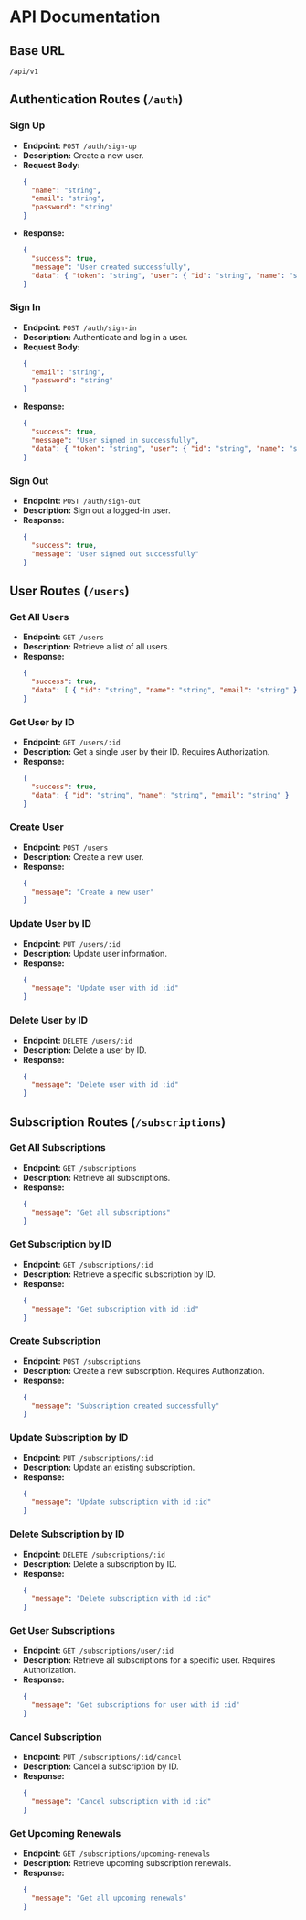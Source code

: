 # API Documentation


## Base URL
```
/api/v1
```

## **Authentication Routes** (`/auth`)

### **Sign Up**
- **Endpoint:** `POST /auth/sign-up`
- **Description:** Create a new user.
- **Request Body:**
  ```json
  {
    "name": "string",
    "email": "string",
    "password": "string"
  }
  ```
- **Response:**
  ```json
  {
    "success": true,
    "message": "User created successfully",
    "data": { "token": "string", "user": { "id": "string", "name": "string", "email": "string" }}
  }
  ```

### **Sign In**
- **Endpoint:** `POST /auth/sign-in`
- **Description:** Authenticate and log in a user.
- **Request Body:**
  ```json
  {
    "email": "string",
    "password": "string"
  }
  ```
- **Response:**
  ```json
  {
    "success": true,
    "message": "User signed in successfully",
    "data": { "token": "string", "user": { "id": "string", "name": "string", "email": "string" }}
  }
  ```

### **Sign Out**
- **Endpoint:** `POST /auth/sign-out`
- **Description:** Sign out a logged-in user.
- **Response:**
  ```json
  {
    "success": true,
    "message": "User signed out successfully"
  }
  ```


## **User Routes** (`/users`)

### **Get All Users**
- **Endpoint:** `GET /users`
- **Description:** Retrieve a list of all users.
- **Response:**
  ```json
  {
    "success": true,
    "data": [ { "id": "string", "name": "string", "email": "string" } ]
  }
  ```

### **Get User by ID**
- **Endpoint:** `GET /users/:id`
- **Description:** Get a single user by their ID. Requires Authorization.
- **Response:**
  ```json
  {
    "success": true,
    "data": { "id": "string", "name": "string", "email": "string" }
  }
  ```

### **Create User**
- **Endpoint:** `POST /users`
- **Description:** Create a new user.
- **Response:**
  ```json
  {
    "message": "Create a new user"
  }
  ```

### **Update User by ID**
- **Endpoint:** `PUT /users/:id`
- **Description:** Update user information.
- **Response:**
  ```json
  {
    "message": "Update user with id :id"
  }
  ```

### **Delete User by ID**
- **Endpoint:** `DELETE /users/:id`
- **Description:** Delete a user by ID.
- **Response:**
  ```json
  {
    "message": "Delete user with id :id"
  }
  ```


## **Subscription Routes** (`/subscriptions`)

### **Get All Subscriptions**
- **Endpoint:** `GET /subscriptions`
- **Description:** Retrieve all subscriptions.
- **Response:**
  ```json
  {
    "message": "Get all subscriptions"
  }
  ```

### **Get Subscription by ID**
- **Endpoint:** `GET /subscriptions/:id`
- **Description:** Retrieve a specific subscription by ID.
- **Response:**
  ```json
  {
    "message": "Get subscription with id :id"
  }
  ```

### **Create Subscription**
- **Endpoint:** `POST /subscriptions`
- **Description:** Create a new subscription. Requires Authorization.
- **Response:**
  ```json
  {
    "message": "Subscription created successfully"
  }
  ```

### **Update Subscription by ID**
- **Endpoint:** `PUT /subscriptions/:id`
- **Description:** Update an existing subscription.
- **Response:**
  ```json
  {
    "message": "Update subscription with id :id"
  }
  ```

### **Delete Subscription by ID**
- **Endpoint:** `DELETE /subscriptions/:id`
- **Description:** Delete a subscription by ID.
- **Response:**
  ```json
  {
    "message": "Delete subscription with id :id"
  }
  ```

### **Get User Subscriptions**
- **Endpoint:** `GET /subscriptions/user/:id`
- **Description:** Retrieve all subscriptions for a specific user. Requires Authorization.
- **Response:**
  ```json
  {
    "message": "Get subscriptions for user with id :id"
  }
  ```

### **Cancel Subscription**
- **Endpoint:** `PUT /subscriptions/:id/cancel`
- **Description:** Cancel a subscription by ID.
- **Response:**
  ```json
  {
    "message": "Cancel subscription with id :id"
  }
  ```

### **Get Upcoming Renewals**
- **Endpoint:** `GET /subscriptions/upcoming-renewals`
- **Description:** Retrieve upcoming subscription renewals.
- **Response:**
  ```json
  {
    "message": "Get all upcoming renewals"
  }
  ```

